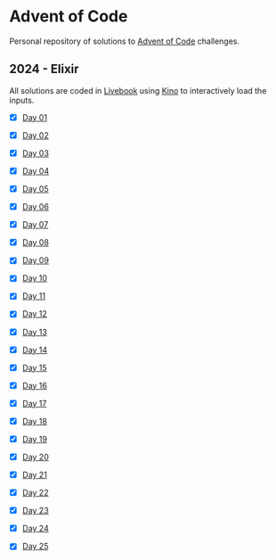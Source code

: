 # Advent of Code

Personal repository of solutions to [Advent of Code](https://adventofcode.com) challenges.

## 2024 - Elixir

All solutions are coded in [Livebook](https://livebook.dev) using [Kino](https://github.com/livebook-dev/kino) to interactively load the inputs.

- [x] [Day 01](2024/day-01.livemd)
- [x] [Day 02](2024/day-02.livemd)
- [x] [Day 03](2024/day-03.livemd)
- [x] [Day 04](2024/day-04.livemd)
- [x] [Day 05](2024/day-05.livemd)
- [x] [Day 06](2024/day-06.livemd)
- [x] [Day 07](2024/day-07.livemd)
- [x] [Day 08](2024/day-08.livemd)
- [x] [Day 09](2024/day-09.livemd)
- [x] [Day 10](2024/day-10.livemd)
- [x] [Day 11](2024/day-11.livemd)
- [x] [Day 12](2024/day-12.livemd)
- [x] [Day 13](2024/day-13.livemd)
- [x] [Day 14](2024/day-14.livemd)
- [x] [Day 15](2024/day-15.livemd)
- [x] [Day 16](2024/day-16.livemd)
- [x] [Day 17](2024/day-17.livemd)
- [x] [Day 18](2024/day-18.livemd)
- [x] [Day 19](2024/day-19.livemd)
- [x] [Day 20](2024/day-20.livemd)
- [x] [Day 21](2024/day-21.livemd)
- [x] [Day 22](2024/day-22.livemd)
- [x] [Day 23](2024/day-23.livemd)
- [x] [Day 24](2024/day-24.livemd)
- [x] [Day 25](2025/day-25.livemd)

